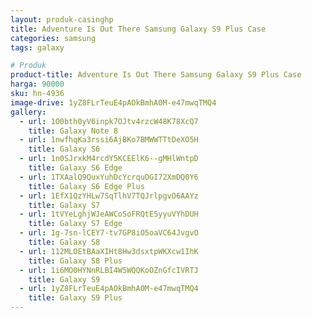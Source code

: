 ```yaml
---
layout: produk-casinghp
title: Adventure Is Out There Samsung Galaxy S9 Plus Case
categories: samsung
tags: galaxy

# Produk
product-title: Adventure Is Out There Samsung Galaxy S9 Plus Case
harga: 90000
sku: hn-4936
image-drive: 1yZ8FLrTeuE4pAOkBmhA0M-e47mwqTMQ4
gallery:
  - url: 1O0bth0yV6inpk7OJtv4rzcW48K78XcQ7
    title: Galaxy Note 8
  - url: 1nwfhqKa3rssi6AjBKo7BMWWTTtDeXO5H
    title: Galaxy S6
  - url: 1n0SJrxkM4rcdY5KCEElK6--gMHlWntpD
    title: Galaxy S6 Edge
  - url: 1TXAalQ9QuxYuhDcYcrquOGI72XmDQ0Y6
    title: Galaxy S6 Edge Plus
  - url: 1EfX1QzYHLw7SqTlhV7TQJrlpgvO6AAYz
    title: Galaxy S7
  - url: 1tVYeLghjWJeAWCoSoFRQtE5yyuVYhDUH
    title: Galaxy S7 Edge
  - url: 1g-7sn-lCEY7-tv7GP8iO5oaVC64JvgvO
    title: Galaxy S8
  - url: 112MLOEtBAaXIHt8Hw3dsxtpWKXcw1IhK
    title: Galaxy S8 Plus
  - url: 1i6MO0HYNnRLBI4W5WQQKoOZnGfcIVRTJ
    title: Galaxy S9
  - url: 1yZ8FLrTeuE4pAOkBmhA0M-e47mwqTMQ4
    title: Galaxy S9 Plus
---
```

